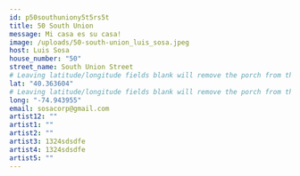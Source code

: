 ```yaml
---
id: p50southuniony5t5rs5t
title: 50 South Union
message: Mi casa es su casa!
image: /uploads/50-south-union_luis_sosa.jpeg
host: Luis Sosa
house_number: "50"
street_name: South Union Street
# Leaving latitude/longitude fields blank will remove the porch from the Porchfest map.
lat: "40.363604"
# Leaving latitude/longitude fields blank will remove the porch from the Porchfest map.
long: "-74.943955"
email: sosacorp@gmail.com
artist12: ""
artist1: ""
artist2: ""
artist3: 1324sdsdfe
artist4: 1324sdsdfe
artist5: ""
---
```

